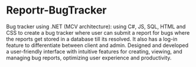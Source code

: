 # Reportr-BugTracker
 Bug tracker using .NET (MCV architecture): using C#, JS, SQL, HTML and CSS to create a bug tracker where user can submit a report for bugs where the reports get stored in a database till its resolved. It also has a log-in feature to differentiate between client and admin. Designed and developed a user-friendly interface with intuitive features for creating, viewing, and managing bug reports, optimizing user experience and productivity.
